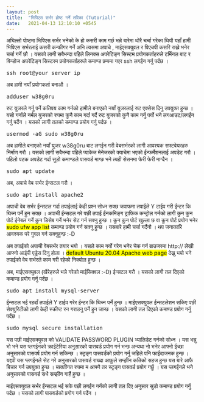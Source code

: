 ```yaml
---
layout: post
title:  "भिपिएस सर्भर होष्ट गर्ने तरिका (Tutorial)"
date:   2021-04-13 12:10:10 +0545
---
```


अघिल्लो पोष्टमा भिपिएस सर्भर भनेको के हो कसरी काम गर्छ भन्ने बारेमा थोरै चर्चा गरेका थियौ यहाँ हामी भिपिएस सर्भरलाई कसरी कन्फीगर गर्ने अनि त्यसमा अपाचे , माईएसक्युवल र पिएचपी कसरि राख्ने भनेर चर्चा गर्ने छौ । यसको लागी सबैभन्दा पहिले लिनक्स अपरेटिङ्ग सिस्टम प्रयोगकर्ताहरुले टर्मिनल बाट र विन्डोज अपरेटिङ्ग सिस्टरम प्रयोगकर्ताहरुले कमाण्ड प्रम्पमा गएर ssh लगईन गर्नु पर्दछ । 
<pre>ssh root@your_server_ip</pre>

अब हामी नयाँ प्रयोगकर्ता बनाऔ ।
<pre>adduser w38g0ru</pre>

रुट युजरले गर्नु पर्ने कतिपय काम गर्नको हामीले बनाएको नयाँ युजरलाई रुट एक्सेस दिनु उपयुक्त हुन्छ । यसो गर्नाले नर्मल युजरको रुपमा कुनै काम गर्दा गर्दै रुट युजरको कुनै काम गर्नु पर्यो भने लगआउट/लगईन गर्नु पर्दैन । यसको लागी तलको कमाण्ड प्रयोग गर्नु पर्दछ । 
<pre>usermod -aG sudo w38g0ru</pre>

अब हामीले बनाएको नयाँ युजर w38g0ru बाट लगईन गरी वेबसर्भरको लागी आवश्यक सफ्टवेयरहरु निर्माण गरौ । यसको लागी सबैभन्दा पहिले प्याकेज मेनेजरको क्याचेमा भएको ईन्फर्मेशनलाई अपडेट गरौ । पहिलो पटक अपडेट गर्दा सुडो कमाण्डले पासवर्ड माग्छ भने त्यही सेसनमा फेरी फेरी माग्दैन । 
<pre>sudo apt update</pre>

अब, अपाचे वेब सर्भर ईन्सटल गरौ । 
<pre>sudo apt install apache2</pre>
अपाची वेब सर्भर ईन्सटल गर्दा तपाईलाई केही प्रश्न सोध्न सक्छ जवाफमा तपाईले Y टाईप गरी ईन्टर कि थिच्न पर्ने हुन सक्छ । अपाची ईन्सटल गरे पछी तपाई ईनकमिङ्ग ट्राफिक कन्ट्रोल गर्नको लागी कुन कुन पोर्ट ईनेबल गर्ने कुन डिसेब गर्ने भनेर सेट गर्न सक्नु हुन्छ । कुन कुन पोर्ट खुल्ला छ वा कुन पोर्ट प्रयोग भनेर <mark>sudo ufw app list</mark> कमाण्ड प्रयोग गर्न सक्नु हुन्छ । यसबारे हामी चर्चा गर्दैनौ । थप जनाकारि आवश्यक परे गुगल गर्न सक्नुहुन्छ :-D

अब तपाईको अपाची वेबसर्भर तयार भयो । यसले काम गर्यो गरेन भनेर चेक गर्न ब्राउजरमा http:// लेखी आफ्नो आईपी एड्रेस दिनु होला । <mark>default Ubuntu 20.04 Apache web page</mark> देख्नु भयो भने तपाईको वेब सर्भरले काम गरी रहेको निक्योल हुन्छ । 

अब, माईएसक्युवल (खैरेहरुले भन्ने गरेको माईसिक्वल :-D) ईन्सटल गरौ । यसको लागी तल दिएको कमाण्ड प्रयोग गर्नु पर्दछ । 
<pre>sudo apt install mysql-server</pre>
ई्न्सटल भई रहदाँ तपाईले Y टाईप गरेर ईन्टर कि थिच्न पर्ने हुन्छ । माईएसक्युवल ईन्सटलेशन सकिए पछी सेक्युरिटीको लागी केही स्क्रीप्ट रन गराउनु पर्ने हुन जान्छ । यसको लागी तल दिएको कमाण्ड प्रयोग गर्नु पर्दछ । 

<pre>sudo mysql_secure_installation</pre>
यस पछी माईएसक्युवल को VALIDATE PASSWORD PLUGIN भ्यालिडेट गर्नको सोध्न । यस भन्नु भो भने यस प्लगईनको क्राईटेरिया अनुसारको पासवर्ड प्रयोग गर्न भन्छ अन्यथा नो भनेर आफ्नो ईच्छा अनुसारको पासवर्ष प्रयोग गर्न सकिन्छ । स्ट्रङ्ग पासवर्डको प्रयोग गर्नु जहिले पनि फाईदाजनक हुन्छ । यद्दपी यस प्लगईनले सेट गरे अनुसारको पासवर्ड राख्दा आफुले सम्झीन कतिको सहज हुन्छ यस बारे आफै बिचार गर्न उपयुक्त हुन्छ । ब्यक्तीगत रुपमा म आफ्नै तर स्ट्रङ्ग पासवर्ड प्रयोग गर्छु । यस प्लगईनले भने अनुसारको पासवर्ड सधै सम्झीन गार्है हुन्छ । 

माईएसक्युवल सर्भर ईन्सटल भई सके पछी लगईन गर्नको लागी तल दिए अनुसार सुडो कमाण्ड प्रयोग गर्नु पर्दछ । यसको लागी पासवर्डको प्रगोग गर्न पर्देन । 

<pre></pre>
